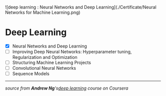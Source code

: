 ![deep learning : Neural Networks and Deep Learning](./Certificate/Neural Networks for Machine Learning.png)

# Deep Learning
+ [x] Neural Networks and Deep Learning
+ [ ] Improving Deep Neural Networks: Hyperparameter tuning, Regularization and Optimization
+ [ ] Structuring Machine Learning Projects
+ [ ] Convolutional Neural Networks
+ [ ] Sequence Models

---
*source from **Andrew Ng**'s[deep learning](https://www.coursera.org/specializations/deep-learning) course on Coursera*
